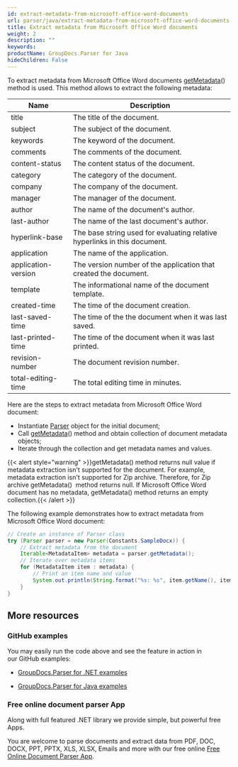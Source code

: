 ```yaml
---
id: extract-metadata-from-microsoft-office-word-documents
url: parser/java/extract-metadata-from-microsoft-office-word-documents
title: Extract metadata from Microsoft Office Word documents
weight: 2
description: ""
keywords: 
productName: GroupDocs.Parser for Java
hideChildren: False
---
```

To extract metadata from Microsoft Office Word documents [getMetadata](https://apireference.groupdocs.com/java/parser/com.groupdocs.parser/Parser#getMetadata())() method is used. This method allows to extract the following metadata:

| Name | Description |
| --- | --- |
| title | The title of the document. |
| subject | The subject of the document. |
| keywords | The keyword of the document. |
| comments | The comments of the document. |
| content-status | The content status of the document. |
| category | The category of the document. |
| company | The company of the document. |
| manager | The manager of the document. |
| author | The name of the document's author. |
| last-author | The name of the last document's author. |
| hyperlink-base | The base string used for evaluating relative hyperlinks in this document. |
| application | The name of the application. |
| application-version | The version number of the application that created the document. |
| template | The informational name of the document template. |
| created-time | The time of the document creation. |
| last-saved-time | The time of the the document when it was last saved. |
| last-printed-time | The time of the document when it was last printed. |
| revision-number | The document revision number. |
| total-editing-time | The total editing time in minutes. |

Here are the steps to extract metadata from Microsoft Office Word document:

*   Instantiate [Parser](https://apireference.groupdocs.com/java/parser/com.groupdocs.parser/Parser) object for the initial document;
*   Call [getMetadata](https://apireference.groupdocs.com/java/parser/com.groupdocs.parser/Parser#getMetadata())() method and obtain collection of document metadata objects;
*   Iterate through the collection and get metadata names and values.

{{< alert style="warning" >}}getMetadata() method returns null value if metadata extraction isn't supported for the document. For example, metadata extraction isn't supported for Zip archive. Therefore, for Zip archive getMetadata()  method returns null. If Microsoft Office Word document has no metadata, getMetadata() method returns an empty collection.{{< /alert >}}

The following example demonstrates how to extract metadata from Microsoft Office Word document:

```java
// Create an instance of Parser class
try (Parser parser = new Parser(Constants.SampleDocx)) {
    // Extract metadata from the document
    Iterable<MetadataItem> metadata = parser.getMetadata();
    // Iterate over metadata items
    for (MetadataItem item : metadata) {
        // Print an item name and value
        System.out.println(String.format("%s: %s", item.getName(), item.getValue()));
    }
}

```

## More resources

### GitHub examples

You may easily run the code above and see the feature in action in our GitHub examples:

*   [GroupDocs.Parser for .NET examples](https://github.com/groupdocs-parser/GroupDocs.Parser-for-.NET)
    
*   [GroupDocs.Parser for Java examples](https://github.com/groupdocs-parser/GroupDocs.Parser-for-Java)
    

### Free online document parser App

Along with full featured .NET library we provide simple, but powerful free Apps.

You are welcome to parse documents and extract data from PDF, DOC, DOCX, PPT, PPTX, XLS, XLSX, Emails and more with our free online [Free Online Document Parser App](https://products.groupdocs.app/parser).
